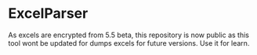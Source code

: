 # ExcelParser

As excels are encrypted from 5.5 beta, this repository is now public as this tool wont be updated for dumps excels for future versions.
Use it for learn.
